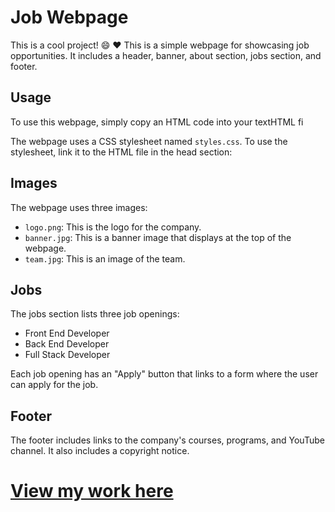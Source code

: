 # Job Webpage

This is a cool project! 😄 ❤️
This is a simple webpage for showcasing job opportunities. It includes a header, banner, about section, jobs section, and footer.

## Usage

To use this webpage, simply copy an HTML code into your textHTML fi

The webpage uses a CSS stylesheet named `styles.css`. To use the stylesheet, link it to the HTML file in the head section:

## Images

The webpage uses three images:

* `logo.png`: This is the logo for the company.
* `banner.jpg`: This is a banner image that displays at the top of the webpage.
* `team.jpg`: This is an image of the team.

## Jobs

The jobs section lists three job openings:

* Front End Developer
* Back End Developer
* Full Stack Developer

Each job opening has an "Apply" button that links to a form where the user can apply for the job.

## Footer

The footer includes links to the company's courses, programs, and YouTube channel. It also includes a copyright notice.
# [View my work here](https://vkeerthu.github.io/jwebpage/hyper/index.html)
